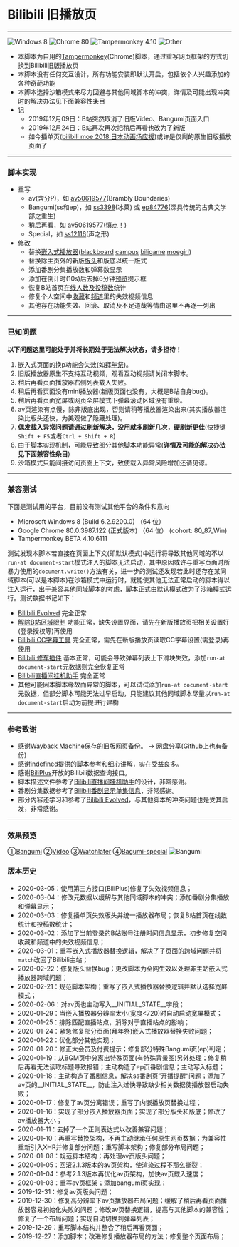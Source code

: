 # Bilibili 旧播放页
---
![Windows 8](https://img.shields.io/badge/Windows_8-compatible-green.svg?longCache=true) ![Chrome 80](https://img.shields.io/badge/Chrome_80-compatible-green.svg?longCache=true) ![Tampermonkey 4.10](https://img.shields.io/badge/Tampermonkey_4.10-compatible-green.svg?longCache=true) ![Other](https://img.shields.io/badge/Other-unknown-red.svg?longCache=true)
- 本脚本为自用的[Tampermonkey](https://www.tampermonkey.net/)(Chrome)脚本，通过重写网页框架的方式切换到Bilibili旧版播放页
- 本脚本没有任何交互设计，所有功能安装即默认开启，包括依个人兴趣添加的各种奇葩功能
- 本脚本选择沙箱模式来尽力回避与其他同域脚本的冲突，详情及可能出现冲突时的解决办法见下面兼容性条目
- 记
   + 2019年12月09日：B站突然取消了旧版Video、Bangumi页面入口
   + 2019年12月24日：B站再次再次把稍后再看也改为了新版
   + 如今播单页([bilibili moe 2018 日本动画场应援](https://www.bilibili.com/playlist/video/pl769))或许是仅剩的原生旧版播放页面了

---
### 脚本实现
- 重写
   + av(含分P)，如 [av50619577](https://www.bilibili.com/video/av50619577)(Brambly Boundaries)
   + Bangumi(ss和ep)，如 [ss3398](https://www.bilibili.com/bangumi/play/ss3398)(冰菓) 或 [ep84776](https://www.bilibili.com/bangumi/play/ep84776)(深具传统的古典文学部之重生)
   + 稍后再看，如 [av50619577](https://www.bilibili.com/watchlater/#/av50619577/p1)(慎点！)
   + Special，如 [ss12116](https://www.bilibili.com/bangumi/play/ss12116/)(声之形)
- 修改
   + 替换[嵌入式播放器](https://greasyfork.org/zh-CN/forum/uploads/editor/mo/76f0wjjv4k1w.jpg)([blackboard](https://www.bilibili.com/blackboard/topic/activity-2020bangumiQ1_web.html) [campus](https://campus.bilibili.com/index.html) [biligame](https://www.biligame.com/detail/?id=101644) [moegirl](https://zh.moegirl.org/%E4%B8%9C%E6%96%B9M-1%E6%BC%AB%E6%89%8D))
   + 替换除主页外的新版[版头](https://greasyfork.org/zh-CN/forum/uploads/editor/4x/ntcyt7zzdzdu.jpg)和版底以统一版式
   + 添加番剧分集播放数和弹幕数显示
   + 添加在倒计时(10s)后去掉6分钟[预览](https://greasyfork.org/zh-CN/forum/uploads/editor/hv/kyxr9nt8gsja.jpg)提示框
   + 恢复B站首页[在线人数及投稿数](https://greasyfork.org/zh-CN/forum/uploads/editor/zj/n7yg4qxngxd1.png)统计
   + 修复个人空间中[收藏](https://greasyfork.org/zh-CN/forum/uploads/editor/ac/1s42um54ff7t.png)和[频道](https://greasyfork.org/zh-CN/forum/uploads/editor/pt/5g52iq0yirlm.png)里的失效视频信息
   + 其他存在功能失效、回滚、取消及不足道哉等情由这里不再逐一列出

---
### 已知问题
**以下问题这里可能处于并将长期处于无法解决状态，请多担待！**
1. 嵌入式页面的换p功能会失效(如[拜年祭](https://www.bilibili.com/blackboard/bnj2020.html))。
2. 旧版播放器原生不支持互动视频，观看互动视频请关闭本脚本。
3. 稍后再看页面播放器右侧列表载入失败。
4. 稍后再看页面没有mini播放器(新版页面也没有，大概是B站自身bug)。
5. 稍后再看页面宽屏或网页全屏模式下弹幕滚动区域没有重绘。
6. av页渲染有点慢，除非版底出现，否则请稍等播放器渲染出来(其实播放器渲染比版头还快，为美观做了隐藏处理)。
7. **偶发载入异常问题请通过刷新解决，没用就多刷新几次，硬刷新更佳**(快捷键`Shift + F5`或者`Ctrl + Shift + R`)
8. 由于脚本实现机制，可能导致部分其他脚本功能异常(**详情及可能的解决办法见下面兼容性条目**)
9. 沙箱模式只能间接访问页面上下文，致使载入异常风险增加还请见谅。

---
### 兼容测试
下面是测试用的平台，目前没有测试其他平台的条件和意向
- Microsoft Windows 8 (Build 6.2.9200.0) （64 位）
- Google Chrome 80.0.3987.122 (正式版本) （64 位） (cohort: 80_87_Win)
- Tampermonkey BETA 4.10.6111

测试发现本脚本若直接在页面上下文(即默认模式)中运行将导致其他同域的不以`run-at document-start`模式注入的脚本无法启动，其中原因或许与重写页面时所暴力使用的`document.write()`方法有关，进一步的测试还发现若此时还存在某同域脚本(可以是本脚本)在沙箱模式中运行时，就能使其他无法正常启动的脚本得以注入运行，出于兼容其他同域脚本的考虑，脚本正式由默认模式改为了沙箱模式运行。测试数据书记如下：
- [Bilibili Evolved](https://github.com/the1812/Bilibili-Evolved) 完全正常
- [解除B站区域限制](https://greasyfork.org/scripts/25718) 功能正常，缺失设置界面，请先在新版播放页把相关设置好(登录授权等)再使用
- [Bilibili CC字幕工具](https://greasyfork.org/scripts/378513) 完全正常，需先在新版播放页读取CC字幕设置(需登录)再使用
- [Bilibili 修车插件](https://greasyfork.org/scripts/374449) 基本正常，可能会导致弹幕列表上下滑块失效，添加`run-at document-start`元数据则完全恢复正常
- [Bilibili直播间挂机助手](https://github.com/SeaLoong/Bilibili-LRHH) 完全正常
- 其他可能因本脚本缘故而异常的脚本，可以试试添加`run-at document-start`元数据，但部分脚本可能无法过早启动，只能建议其他同域脚本尽量以`run-at document-start`启动为前提进行建构

---
### 参考致谢
- 感谢[Wayback Machine](https://archive.org/web/)保存的旧版网页备份。 → [网盘分享](https://pan.bnu.edu.cn/l/toTT4q)([Github](https://github.com/MotooriKashin/Bilibili-Old/tree/master/bilibili)上也有备份)
- 感谢[indefined](https://github.com/indefined)提供的[脚本](https://github.com/indefined/UserScripts/tree/master/bilibiliOldPlayer)参考和细心讲解，实在受益良多。
- 感谢[BiliPlus](https://www.biliplus.com/)开放的Bilibili数据查询接口。
- 脚本描述文件参考了[Bilibili直播间挂机助手](https://github.com/SeaLoong/Bilibili-LRHH)的设计，非常感谢。
- 番剧分集数据参考了[Bilibili番剧显示单集信息](https://greasyfork.org/scripts/37970)，非常感谢。
- 部分内容还学习和参考了[Bilibili Evolved](https://github.com/the1812/Bilibili-Evolved)，与其他脚本的冲突问题也是受其启发，非常感谢。

---
### 效果预览
①[Bangumi](https://greasyfork.org/zh-CN/forum/uploads/editor/eh/valwnnnfyrpx.jpg) ②[Video](https://greasyfork.org/zh-CN/forum/uploads/editor/3i/lts2zojlzla4.jpg) ③[Watchlater](https://greasyfork.org/zh-CN/forum/uploads/editor/xc/tiah7eq7uxcq.jpg) ④[Bagumi-special](https://greasyfork.org/zh-CN/forum/uploads/editor/el/ekipssyk5445.jpg)
![Bangumi](https://greasyfork.org/zh-CN/forum/uploads/editor/om/l1wtk3aohb35.png)
### 版本历史
- 2020-03-05：使用第三方接口(BiliPlus)修复了失效视频信息；
- 2020-03-04：修改元数据以缓解与其他同域脚本的冲突；添加番剧分集播放和弹幕显示；
- 2020-03-03：修复播单页失效版头并统一播放器布局；恢复B站首页在线数统计和投稿数统计；
- 2020-03-02：添加了当前登录的B站账号注册时间信息显示，初步修复空间收藏和频道中的失效视频信息；
- 2020-03-01：重写嵌入式播放器替换逻辑，解决了子页面的跨域问题并将`match`改回了Bilibili主站；
- 2020-02-22：修复版头替换bug；更改脚本为全网生效以处理非主站嵌入式播放器跨域问题；
- 2020-02-21：规范脚本架构；重写了嵌入式播放器替换逻辑并默认选择宽屏模式；
- 2020-02-06：对av页也主动写入__INITIAL_STATE__字段；
- 2020-01-29：当嵌入播放器分辨率太小(宽度<720)时自动启动宽屏模式；
- 2020-01-25：排除匹配直播站点，消除对于直播站点的影响；
- 2020-01-24：紧急修复部分页面(拜年祭)嵌入式播放器替换失败问题；
- 2020-01-22：优化部分其他实现；
- 2020-01-20：修正大会员及付费提示；修复部分特殊Bangumi页(ep)判定；
- 2020-01-19：从BGM页中分离出特殊页面(有特殊背景图)另外处理；修复稍后再看无法读取标题导致报错；主动构造了ep页番剧信息；主动写入标题；
- 2020-01-18：主动构造了番剧信息，解决ss番剧页”开播提醒“问题；添加了av页的__INITIAL_STATE__，防止注入过快导致缺少相关数据使播放器启动失败；
- 2020-01-17：修复了av页分离错误；重写了内嵌播放页替换过程；
- 2020-01-16：实现了部分嵌入播放器页面；实现了部分版头和版底；修改了av播放器大小；
- 2020-01-11：去掉了一个正则表达式以改善兼容问题；
- 2020-01-10：再重写替换架构，不再主动继承任何原生网页数据；为兼容性重新引入XHR并修复部分问题；重写脚本架构；修复部分布局问题；
- 2020-01-08：规范脚本结构；再处理av页版头问题；
- 2020-01-05：回滚2.1.3版本的av页架构，使渲染过程不那么撕裂；
- 2020-01-04：参考2.1.3版本再优化av页架构，加快av页载入速度；
- 2020-01-03：重写av页框架；添加bangumi页实现；
- 2019-12-31：修复av页版头问题；
- 2019-12-30：修复高分辨率下av页播放器布局问题；缓解了稍后再看页面播放器容易初始化失败的问题；修改av页替换逻辑，提高与其他脚本的兼容性；修复了一个布局问题；实现自动切换到弹幕列表；
- 2019-12-29：重写脚本结构并整合了稍后再看页面；
- 2019-12-27：添加脚本；改进修复播放器布局的方法；修复整个页面布局；
